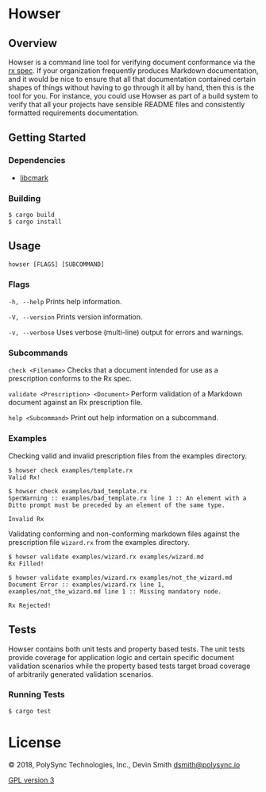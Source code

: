 <!--
© 2018, PolySync Technologies, Inc., Devin Smith <dsmith@polysync.io>

This file is part of Howser

Howser is free software: you can redistribute it and/or modify
it under the terms of the GNU General Public License as published by
the Free Software Foundation, either version 3 of the License, or
(at your option) any later version.

Howser is distributed in the hope that it will be useful,
but WITHOUT ANY WARRANTY; without even the implied warranty of
MERCHANTABILITY or FITNESS FOR A PARTICULAR PURPOSE.  See the
GNU General Public License for more details.

You should have received a copy of the GNU General Public License
along with Howser.  If not, see <http://www.gnu.org/licenses/>.
-->

# Howser

## Overview

Howser is a command line tool for verifying document conformance via the [rx spec](https://github.com/PolySync/rx).
If your organization frequently produces Markdown documentation, and it would be nice to ensure that all that 
documentation contained certain shapes of things without having to go through it all by hand, then this is the tool for 
you. For instance, you could use Howser as part of a build system to verify that all your projects have 
sensible README files and consistently formatted requirements documentation.

## Getting Started

### Dependencies

* [libcmark](https://github.com/commonmark/cmark#installing)

### Building

```Shell
$ cargo build
$ cargo install
```

## Usage

`howser [FLAGS] [SUBCOMMAND]`

### Flags

`-h, --help` Prints help information.

`-V, --version` Prints version information.

`-v, --verbose` Uses verbose (multi-line) output for errors and warnings.

### Subcommands

`check <Filename>` Checks that a document intended for use as a prescription conforms to the Rx spec.  

`validate <Prescription> <Document>` Perform validation of a Markdown document against an Rx prescription file.

`help <Subcommand>` Print out help information on a subcommand.

### Examples

Checking valid and invalid prescription files from the examples directory.  

```Shell
$ howser check examples/template.rx
Valid Rx!
```

```Shell
$ howser check examples/bad_template.rx
SpecWarning :: examples/bad_template.rx line 1 :: An element with a Ditto prompt must be preceded by an element of the same type.

Invalid Rx
```

Validating conforming and non-conforming markdown files against the prescription file `wizard.rx` from the examples directory.

```Shell
$ howser validate examples/wizard.rx examples/wizard.md
Rx Filled!
```

```Shell
$ howser validate examples/wizard.rx examples/not_the_wizard.md
Document Error :: examples/wizard.rx line 1, examples/not_the_wizard.md line 1 :: Missing mandatory node.

Rx Rejected!
```

## Tests

Howser contains both unit tests and property based tests. The unit tests provide coverage for application logic and
certain specific document validation scenarios while the property based tests target broad coverage of 
arbitrarily generated validation scenarios.

### Running Tests

```Shell
$ cargo test
```

# License

© 2018, PolySync Technologies, Inc., Devin Smith <dsmith@polysync.io>

[GPL version 3](https://github.com/PolySync/howser/blob/master/LICENSE)
